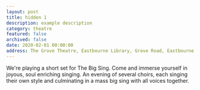 ```yaml
---
layout: post
title: hidden 1
description: example description
category: theatre
featured: false
archived: false
date: 2020-02-01 00:00:00
address: The Grove Theatre, Eastbourne Library, Grove Road, Eastbourne
---
```


We're playing a short set for The Big Sing. Come and immerse yourself in joyous, soul enriching singing. An evening of several choirs, each singing their own style and culminating in a mass big sing with all voices together. 